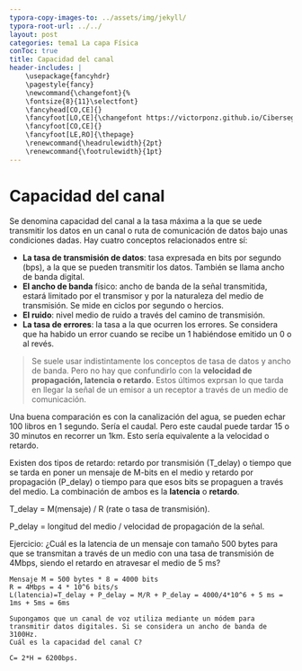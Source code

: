 ```yaml
---
typora-copy-images-to: ../assets/img/jekyll/
typora-root-url: ../../
layout: post
categories: tema1 La capa Física 
conToc: true
title: Capacidad del canal
header-includes: |
    \usepackage{fancyhdr}
    \pagestyle{fancy}
    \newcommand{\changefont}{%
    \fontsize{8}{11}\selectfont}
    \fancyhead[CO,CE]{}
    \fancyfoot[LO,CE]{\changefont https://victorponz.github.io/Ciberseguridad-PePS/}
    \fancyfoot[CO,CE]{}
    \fancyfoot[LE,RO]{\thepage}
    \renewcommand{\headrulewidth}{2pt}
    \renewcommand{\footrulewidth}{1pt}
---
```


# Capacidad del canal

Se denomina capacidad del canal a la tasa máxima a la que se uede transmitir los datos en un canal o ruta de comunicación de datos bajo unas condiciones dadas. Hay cuatro conceptos relacionados entre sí:
* **La tasa de transmisión de datos**: tasa expresada en bits por segundo (bps), a la que se pueden transmitir los datos. También se llama ancho de banda digital.
* **El ancho de banda** físico: ancho de banda de la señal transmitida, estará limitado por el transmisor y por la naturaleza del medio de transmisión. Se mide en ciclos por segundo o hercios.
* **El ruido**: nivel medio de ruido a través del camino de transmisión.
* **La tasa de errores**: la tasa a la que ocurren los errores. Se considera que ha habido un error cuando se recibe un 1 habiéndose emitido un 0  o al revés.

> Se suele usar indistintamente los conceptos de tasa de datos y ancho de banda. Pero no hay que confundirlo con la **velocidad de propagación, latencia o retardo**. Estos últimos exprsan lo que tarda en llegar la señal de un emisor a un receptor a través de un medio de comunicación.

Una buena comparación es con la canalización del agua, se pueden echar 100 libros en 1 segundo. Sería el caudal. Pero este caudal puede tardar 15 o 30 minutos en recorrer un 1km. Esto sería equivalente a la velocidad o retardo.

Existen dos tipos de retardo: retardo por transmisión (T_delay) o tiempo que se tarda en poner un mensaje de M-bits en el medio y retardo por propagación (P_delay) o tiempo para que esos bits se propaguen a través del medio. La combinación de ambos es la **latencia** o **retardo**.

T_delay = M(mensaje) / R (rate o tasa de transmisión).

P_delay = longitud del medio / velocidad de propagación de la señal.

Ejercicio: ¿Cuál es la latencia de un mensaje con tamaño 500 bytes para que se transmitan a través de un medio con una tasa de transmisión de 4Mbps, siendo el retardo en atravesar el medio de 5 ms?

````
Mensaje M = 500 bytes * 8 = 4000 bits
R = 4Mbps = 4 * 10^6 bits/s
L(latencia)=T_delay + P_delay = M/R + P_delay = 4000/4*10^6 + 5 ms = 1ms + 5ms = 6ms

````

````
Supongamos que un canal de voz utiliza mediante un módem para transmitir datos digitales. Si se considera un ancho de banda de 3100Hz.
Cuál es la capacidad del canal C?

C= 2*H = 6200bps.

`````





